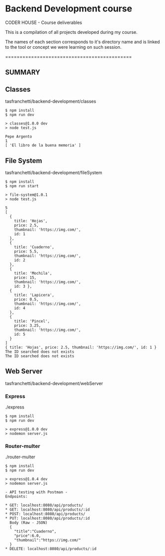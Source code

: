 # Backend Development course
CODER HOUSE - Course deliverables

This is a compilation of all projects developed during my course. 

The names of each section corresponds to it's directory name and is linked to the tool or concept we were learning on such session.


============================================


## SUMMARY

## Classes
tasfranchetti/backend-development/classes

```
$ npm install
$ npm run dev

> classes@1.0.0 dev
> node test.js

Pepe Argento
1
[ 'El libro de la buena memoria' ]
```

## File System
tasfranchetti/backend-development/fileSystem

```
$ npm install
$ npm run start

> file-system@1.0.1 
> node test.js

5
[
  { 
    title: 'Hojas', 
    price: 2.5, 
    thumbnail: 'https://img.com/', 
    id: 1 
  },
  {
    title: 'Cuaderno',
    price: 5.5,
    thumbnail: 'https://img.com/',
    id: 2
  },
  { 
    title: 'Mochila', 
    price: 15, 
    thumbnail: 'https://img.com/', 
    id: 3 },
  {
    title: 'Lapicera',
    price: 0.5,
    thumbnail: 'https://img.com/',
    id: 4
  },
  {
    title: 'Pincel',
    price: 3.25,
    thumbnail: 'https://img.com/',
    id: 5
  }
]
{ title: 'Hojas', price: 2.5, thumbnail: 'https://img.com/', id: 1 }
The ID searched does not exists
The ID searched does not exists

```

## Web Server
tasfranchetti/backend-development/webServer

### Express
./express

```
$ npm install
$ npm run dev

> express@1.0.0 dev
> nodemon server.js

```

### Router-multer
./router-multer

```
$ npm install
$ npm run dev

> express@1.0.4 dev
> nodemon server.js

- API testing with Postman - 
Endpoints:

* GET: localhost:8080/api/products/
* GET: localhost:8080/api/products/:id
* POST: localhost:8080/api/products/
* PUT: localhost:8080/api/products/:id
  Body (Raw - JSON)
  {
    "title":"Cuaderno",
    "price":6.0,
    "thumbnail":"https://img.com/"
  }
* DELETE: localhost:8080/api/products/:id

```
